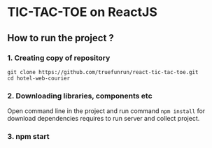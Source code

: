 # TIC-TAC-TOE on ReactJS
## How to run the project ?
### 1. Creating copy of repository
```
git clone https://github.com/truefunrun/react-tic-tac-toe.git
cd hotel-web-courier
```
### 2. Downloading libraries, components etc
Open command line in the project and run command `npm install` for download dependencies requires to run server and collect project.
### 3. npm start

